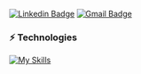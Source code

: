 [![Linkedin Badge](https://img.shields.io/badge/-JesseBeke-blue?style=flat-square&logo=Linkedin&logoColor=white&link=https://www.linkedin.com/in/jesse-beke/)](https://www.linkedin.com/in/jesse-beke/)
[![Gmail Badge](https://img.shields.io/badge/-reachjessehere@gmail.com-c14438?style=flat-square&logo=Gmail&logoColor=white&link=mailto:reachjessehere@gmail.com)](mailto:reachjessehere@gmail.com)


### ⚡ Technologies
[![My Skills](https://skillicons.dev/icons?i=js,html,css,react,figma,nextjs,postgres,prisma,ts,firebase)](https://skillicons.dev)

<!-- # Github Stats
[![Anurag's GitHub stats](https://github-readme-stats.vercel.app/api?username=codejesse)](https://github.com/codejesse/github-readme-stats)
<img align="left" src="https://github-readme-stats.vercel.app/api/top-langs/?username=codejesse&theme=<THEME_NAME>" /> -->


<!-- [![Spotify](https://spotify-github-readme.vercel.app/api/spotify)](https://open.spotify.com/playlist/2UIedDM5r4I0ytpeIKXHnJ?si=3baa29d03e8a471b) -->


<!-- - 🔭 I’m currently working on -->
<!-- - 🌱 I’m currently learning Reactjs and Typescript -->
<!-- - 👯 I’m looking to collaborate on open-source web projects -->
<!-- -..Ask my name
- 💬 Ask me about ...
- 📫 How to reach me: ...
- 😄 Pronouns: ...
- ⚡ Fun fact: ... -->

